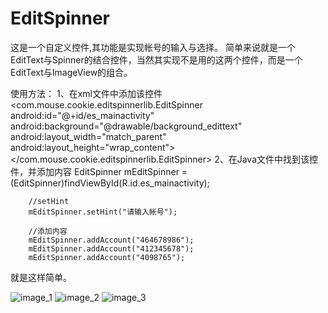 # EditSpinner
这是一个自定义控件,其功能是实现帐号的输入与选择。
简单来说就是一个EditText与Spinner的结合控件，当然其实现不是用的这两个控件，而是一个EditText与ImageView的组合。

使用方法：
1、在xml文件中添加该控件
    <com.mouse.cookie.editspinnerlib.EditSpinner
        android:id="@+id/es_mainactivity"
        android:background="@drawable/background_edittext"
        android:layout_width="match_parent"
        android:layout_height="wrap_content">
    </com.mouse.cookie.editspinnerlib.EditSpinner>
2、在Java文件中找到该控件，并添加内容
        EditSpinner mEditSpinner = (EditSpinner)findViewById(R.id.es_mainactivity);
        
        //setHint
        mEditSpinner.setHint("请输入帐号");
        
        //添加内容
        mEditSpinner.addAccount("464678986");
        mEditSpinner.addAccount("412345678");
        mEditSpinner.addAccount("4098765");

就是这样简单。

![image_1](https://github.com/cookiemouse/EditSpinner/tree/master/picture/edit_spinner_1)
![image_2](https://github.com/cookiemouse/EditSpinner/tree/master/picture/edit_spinner_2)
![image_3](https://github.com/cookiemouse/EditSpinner/tree/master/picture/edit_spinner_3)
